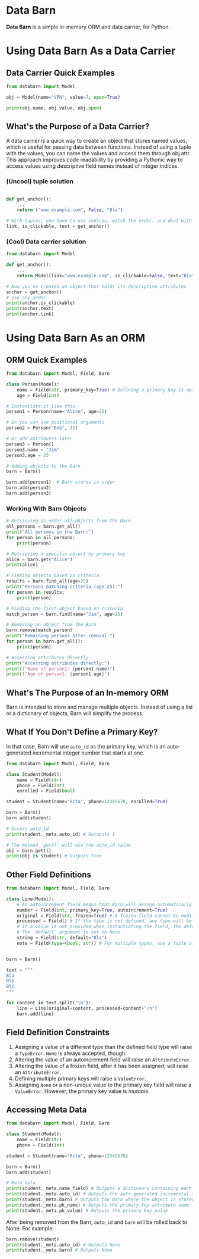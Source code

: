 # Data Barn
**Data Barn** is a simple in-memory ORM and data carrier, for Python.

# Using Data Barn As a Data Carrier
## Data Carrier Quick Examples

```Python
from databarn import Model

obj = Model(name="VPN", value=7, open=True)

print(obj.name, obj.value, obj.open)
```

## What's the Purpose of a Data Carrier?
A data carrier is a quick way to create an object that stores named values, which is useful for passing data between functions. Instead of using a tuple with the values, you can name the values and access them through obj.attr. This approach improves code readability by providing a Pythonic way to access values using descriptive field names instead of integer indices.

### (Uncool) tuple solution
```Python

def get_anchor():
    ...
    return ("www.example.com", False, "Bla")

# With tuples, you have to use indices, match the order, and deal with the names
link, is_clickable, text = get_anchor()
```

### (Cool) Data carrier solution
```Python
from databarn import Model

def get_anchor():
    ...
    return Model(link="www.example.com", is_clickable=False, text="Bla")

# Now you've created an object that holds its descriptive attributes
anchor = get_anchor()
# Use any order
print(anchor.is_clickable)
print(anchor.text)
print(anchor.link)
```

# Using Data Barn As an ORM

## ORM Quick Examples

```Python
from databarn import Model, Field, Barn

class Person(Model):
    name = Field(str, primary_key=True) # Defining a primary key is optional
    age = Field(int)

# Instantiate it like this
person1 = Person(name="Alice", age=25)

# Or you can use positional arguments
person2 = Person("Bob", 31)

# Or add attributes later
person3 = Person()
person3.name = "Jim"
person3.age = 25

# Adding objects to the Barn
barn = Barn()

barn.add(person1)  # Barn stores in order
barn.add(person2)
barn.add(person3)
```

### Working With Barn Objects
```Python
# Retrieving in order all objects from the Barn
all_persons = barn.get_all()
print("All persons in the Barn:")
for person in all_persons:
    print(person)

# Retrieving a specific object by primary key
alice = barn.get("Alice")
print(alice)

# Finding objects based on criteria
results = barn.find_all(age=25)
print("Persons matching criteria (age 25):")
for person in results:
    print(person)

# Finding the first object based on criteria
match_person = barn.find(name="Jim", age=25)

# Removing an object from the Barn
barn.remove(match_person)
print("Remaining persons after removal:")
for person in barn.get_all():
    print(person)

# Accessing attributes directly
print("Accessing attributes directly:")
print(f"Name of person1: {person1.name}")
print(f"Age of person1: {person1.age}")
```

## What's The Purpose of an In-memory ORM

Barn is intended to store and manage multiple objects. Instead of using a list or a dictionary of objects, Barn will simplify the process.

## What If You Don't Define a Primary Key?

In that case, Barn will use `auto_id` as the primary key, which is an auto-generated incremental integer number that starts at one.

```Python
from databarn import Model, Field, Barn

class Student(Model):
    name = Field(str)
    phone = Field(int)
    enrolled = Field(bool)

student = Student(name="Rita", phone=12345678, enrolled=True)

barn = Barn()
barn.add(student)

# Access auto_id
print(student._meta.auto_id) # Outuputs 1

# The method `get()` will use the auto_id value
obj = barn.get(1)
print(obj is student) # Outputs True
```

## Other Field Definitions

```Python
from databarn import Model, Field, Barn

class Line(Model):
    # An autoincrement field means that Barn will assign automatically an incremental integer number
    number = Field(int, primary_key=True, autoincrement=True)
    original = Field(str, frozen=True) # A frozen field cannot be modified after the value is assigned
    processed = Field() # If the type is not defined, any type will be accepted
    # If a value is not provided when instantiating the field, the default value will be used.
    # The `default` argument is set to None.
    string = Field(str, default="Bla")
    note = Field(type=(bool, str)) # For multiple types, use a tuple of types.


barn = Barn()

text = """
Bla
Ble
Bli
"""

for content in text.split("\n"):
    line = Line(original=content, processed=content+"/n")
    barn.add(line)
```

## Field Definition Constraints
1. Assigning a value of a different type than the defined field type will raise a `TypeError`. `None` is always accepted, though.
2. Altering the value of an autoincrement field will raise an `AttributeError`.
3. Altering the value of a frozen field, after it has been assigned, will raise an `AttributeError`.
4. Defining multiple primary keys will raise a `ValueError`.
5. Assigning `None` or a non-unique value to the primary key field will raise a `ValueError`. However, the primary key value is *mutable*.

## Accessing Meta Data
```Python
from databarn import Model, Field, Barn

class Student(Model):
    name = Field(str)
    phone = Field(int)

student = Student(name="Rita", phone=12345678)

barn = Barn()
barn.add(student)

# Meta data
print(student._meta.name_field) # Outputs a dictionary containing each field_name and its field_instance
print(student._meta.auto_id) # Outputs the auto-generated incremental integer id
print(student._meta.barn) # Outputs the Barn where the object is stored
print(student._meta.pk_name) # Outputs the primary key attribute name
print(student._meta.pk_value) # Outputs the primary key value

```

After being removed from the Barn, `auto_id` and `barn` will be rolled back to None. For example:
```Python
barn.remove(student)
print(student._meta.auto_id) # Outputs None
print(student._meta.barn) # Outputs None
```